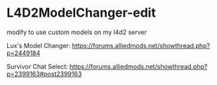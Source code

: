 # L4D2ModelChanger-edit
modify to use custom models on my l4d2 server

Lux's Model Changer: https://forums.alliedmods.net/showthread.php?p=2449184

Survivor Chat Select: https://forums.alliedmods.net/showthread.php?p=2399163#post2399163
